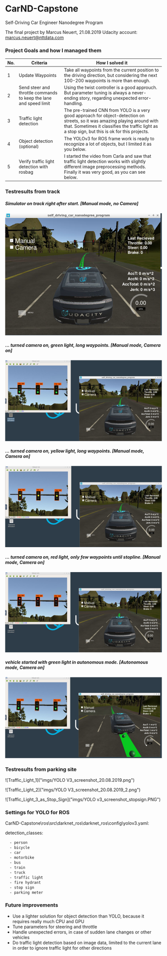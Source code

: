 # CarND-Capstone
Self-Driving Car Engineer Nanodegree Program

The final project by Marcus Neuert, 21.08.2019
Udacity account: marcus.neuert@nttdata.com

### Project Goals and how I managed them

No. | Criteria | How I solved it 
---|---------|---------------
1|Update Waypoints|Take all waypoints from the current position to the driving direction, but considering the next 100-200 waypoints is more than enough.
2|Send steer and throttle commands to keep the lane and speed limit|Using the twist controller is a good approuch. But parameter tuning is always a never-ending story, regarding unexpected error-handling.
3|Traffic light detection|The pre-trained CNN from YOLO is a very good approach for object-detection on streets, so it was amazing playing around with that. Sometimes it classifies the traffic light as a stop sign, but this is ok for this projects.
4|Object detection (optional)|The YOLOv3 for ROS frame work is ready to recognize a lot of objects, but I limited it as you below.
5|Verify traffic light detection with rosbag|I started the video from Carla and saw that traffic light detection works with slightly different image preprocessing methods. Finally it was very good, as you can see below.

### Testresults from track

##### Simulator on track right after start. [Manual mode, no Camera] 

![track_start_default](imgs/track_start_default.PNG)

##### ... turned camera on, green light, long waypoints. [Manual mode, Camera on] 

![track_start_camera](imgs/track_start_camera.PNG)

##### ... turned camera on, yellow light, long waypoints. [Manual mode, Camera on] 

![track_start_camera_yellow](imgs/track_start_camera_yellow.PNG)

##### ... turned camera on, red light, only few waypoints until stopline. [Manual mode, Camera on] 

![track_start_camera_red](imgs/track_start_camera_red.PNG)

##### vehicle started with green light in autonomous mode. [Autonomous mode, Camera on] 

![track_run_green](imgs/track_run_green.PNG)

### Testresults from parking site

![Traffic_Light_1]("imgs/YOLO V3_screenshot_20.08.2019.png")

![Traffic_Light_2]("imgs/YOLO V3_screenshot_20.08.2019_2.png")

![Traffic_Light_3_as_Stop_Sign]("imgs/YOLO v3_screenshot_stopsign.PNG")

### Settings for YOLO for ROS 
CarND-Capstone\ros\src\darknet_ros\darknet_ros\config\yolov3.yaml:

detection_classes:

      - person
      - bicycle
      - car
      - motorbike
      - bus
      - train
      - truck
      - traffic light
      - fire hydrant
      - stop sign
      - parking meter
      
### Future improvements
* Use a lighter solution for object detection than YOLO, because it requires really much CPU and GPU
* Tune parameters for steering and throttle
* Handle unexpected errors, in case of sudden lane changes or other vehicles
* Do traffic light detection based on image data, limited to the current lane in order to ignore traffic light for other directions